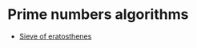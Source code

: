 # Prime numbers algorithms

- [Sieve of eratosthenes](https://github.com/klimesf/b4m33pal-examples/tree/master/prime-numbers/sieve-of-eratosthenes)


